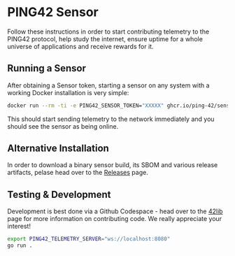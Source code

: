 # PING42 Sensor

Follow these instructions in order to start contributing telemetry to the PING42 protocol, help study the internet, ensure uptime for a whole universe of applications and receive rewards for it.

## Running a Sensor

After obtaining a Sensor token, starting a sensor on any system with a working Docker installation is very simple:
```bash
docker run --rm -ti -e PING42_SENSOR_TOKEN="XXXXX" ghcr.io/ping-42/sensor:latest
```

This should start sending telemetry to the network immediately and you should see the sensor as being online.

## Alternative Installation

In order to download a binary sensor build, its SBOM and various release artifacts, pelase head over to the [Releases](https://github.com/ping-42/sensor/releases) page.

## Testing & Development

Development is best done via a Github Codespace - head over to the [42lib](https://github.com/ping-42/42lib) page for more information on contributing code. We really appreciate your interest!

```bash
export PING42_TELEMETRY_SERVER="ws://localhost:8080"
go run .
```
